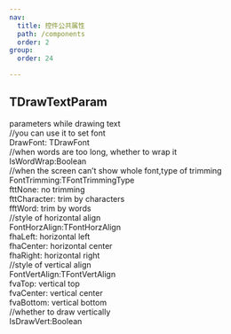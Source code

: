 ```yaml
---
nav:
  title: 控件公共属性
  path: /components
  order: 2
group:
  order: 24

---
```


## TDrawTextParam
parameters while drawing text  
//you can use it to set font  
DrawFont: TDrawFont  
//when words are too long, whether to wrap it  
IsWordWrap:Boolean  
//when the screen can’t show whole font,type of trimming  
FontTrimming:TFontTrimmingType  
      fttNone:       no trimming  
      fttCharacter:  trim by characters  
      fftWord:       trim by words  
//style of horizontal align  
FontHorzAlign:TFontHorzAlign  
      fhaLeft:	     horizontal left  
      fhaCenter:     horizontal center  
      fhaRight:      horizontal right  
//style of vertical align  
FontVertAlign:TFontVertAlign  
      fvaTop:	     vertical top  
      fvaCenter:     vertical center  
      fvaBottom:     vertical bottom  
//whether to draw vertically  
IsDrawVert:Boolean  
      